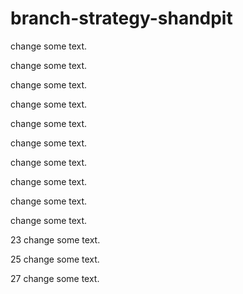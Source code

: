 # branch-strategy-shandpit

change some text.

change some text.

change some text.

change some text.

change some text.

change some text.

change some text.

change some text.

change some text.

change some text.

23 change some text.

25 change some text.

27 change some text.